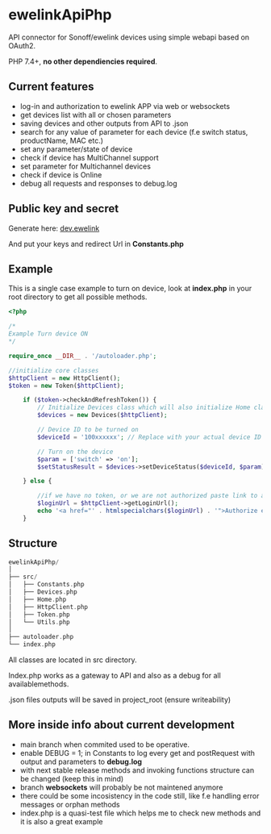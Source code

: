 # ewelinkApiPhp

API connector for Sonoff/ewelink devices using simple webapi based on OAuth2.

PHP 7.4+, **no other dependiencies required**.

## Current features

- log-in and authorization to ewelink APP via web or websockets
- get devices list with all or chosen parameters
- saving devices and other outputs from API to .json
- search for any value of parameter for each device (f.e switch status, productName, MAC etc.)
- set any parameter/state of device
- check if device has MultiChannel support
- set parameter for Multichannel devices
- check if device is Online
- debug all requests and responses to debug.log

## Public key and secret

Generate here: [dev.ewelink](https://dev.ewelink.cc/)

And put your keys and redirect Url in **Constants.php**

## Example

This is a single case example to turn on device, look at **index.php** in your root directory to get all possible methods.

```php
<?php

/*
Example Turn device ON
*/

require_once __DIR__ . '/autoloader.php';

//initialize core classes
$httpClient = new HttpClient();
$token = new Token($httpClient);

    if ($token->checkAndRefreshToken()) {
        // Initialize Devices class which will also initialize Home class and fetch family data
        $devices = new Devices($httpClient);

        // Device ID to be turned on
        $deviceId = '100xxxxxx'; // Replace with your actual device ID

        // Turn on the device
        $param = ['switch' => 'on'];
        $setStatusResult = $devices->setDeviceStatus($deviceId, $param);

    } else {

        //if we have no token, or we are not authorized paste link to authorization
        $loginUrl = $httpClient->getLoginUrl();
        echo '<a href="' . htmlspecialchars($loginUrl) . '">Authorize ewelinkApiPhp</a>';
    }

```

## Structure

``` rust
ewelinkApiPhp/
│
├── src/
│   ├── Constants.php
│   ├── Devices.php
│   ├── Home.php
│   ├── HttpClient.php
│   ├── Token.php
│   └── Utils.php
│
├── autoloader.php
└── index.php
```

All classes are located in src directory.

Index.php works as a gateway to API and also as a debug for all availablemethods.

.json files outputs will be saved in project_root (ensure writeability)

## More inside info about current development

- main branch when commited used to be operative.
- enable DEBUG = 1; in Constants to log every get and postRequest with output and parameters to **debug.log**
- with next stable release methods and invoking functions structure can be changed (keep this in mind)
- branch **websockets** will probably be not maintened anymore
- there could be some incosistency in the code still, like f.e handling error messages or orphan methods
- index.php is a quasi-test file which helps me to check new methods and it is also a great example
